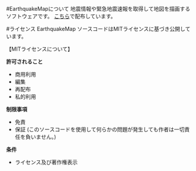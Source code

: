 #EarthquakeMapについて
地震情報や緊急地震速報を取得して地図を描画するソフトウェアです。
[こちら](https://software.kichi2004.jp/2018/05/21/eqmap/)で配布しています。


#ライセンス
EarthquakeMap ソースコードはMITライセンスに基づき公開しています。


【MITライセンスについて】

**許可されること**
- 商用利用
- 編集
- 再配布
- 私的利用

**制限事項**
- 免責
- 保証
(このソースコードを使用して何らかの問題が発生しても作者は一切責任を負いません。) 

**条件**
- ライセンス及び著作権表示
